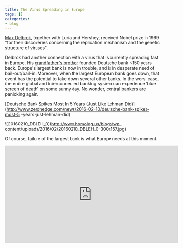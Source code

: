 ```yaml
---
title: The Virus Spreading in Europe
tags: []
categories:
- blog
---
```

[Max Delbrck](https://en.wikipedia.org/wiki/Max_Delbr%C3%BCck), together with
Luria and Hershey, received Nobel prize in 1969 "for their discoveries
concerning the replication mechanism and the genetic structure of viruses".
<!--more-->

Delbrck had another connection with a virus that is currently spreading fast
in Europe. His [grandfather's
brother](https://en.wikipedia.org/wiki/Adelbert_Delbr%C3%BCck) founded
Deutsche bank ~150 years back. Europe's largest bank is now in trouble, and is
in desperate need of bail-out/bail-in. Moreover, when the largest European
bank goes down, that event has the potential to take down several other banks.
In the worst case, the entire global and interconnected banking system can
experience 'blue screen of death' on some sunny day. No wonder, central
bankers are panicking again.

[Deutsche Bank Spikes Most In 5 Years (Just Like Lehman
Did)](http://www.zerohedge.com/news/2016-02-10/deutsche-bank-spikes-most-5
-years-just-lehman-did)

![20160210_DBLEH_0](http://www.homolog.us/blogs/wp-
content/uploads/2016/02/20160210_DBLEH_0-300x157.jpg)

Of course, failure of the largest bank is what Europe needs at this moment.

<iframe width="560" height="315" src="http://www.youtube.com/embed/A4781xW3DuE" frameborder="0"> </iframe>
